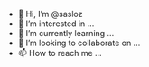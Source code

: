 - 👋 Hi, I’m @sasloz
- 👀 I’m interested in ...
- 🌱 I’m currently learning ...
- 💞️ I’m looking to collaborate on ...
- 📫 How to reach me ...

<!---
sasloz/sasloz is a ✨ special ✨ repository because its `README.md` (this file) appears on your GitHub profile.
You can click the Preview link to take a look at your changes.
--->
